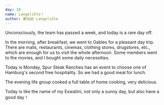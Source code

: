 ```yaml
---
day: 10
name: Langelihle！
author: 姜怡如 Langelihle
---
```

Unconsciously, the team has passed a week, and today is a rare day off.

In the morning, after breakfast, we went to Gables for a pleasant day trip. There are malls, restaurants, cinemas, clothing stores, drugstores, etc., which are enough for us to visit the whole afternoon. Some members went to the movies, and I bought some daily necessities.

Today is Monday, Spur Steak Ranches has an event to choose one of Hamburg's second free hospitality. So we had a good meal for lunch.

The evening life group cooked a full table of home cooking, very delicious.

Today is like the name of my Eswatini, not only a sunny day, but also have a good day！

